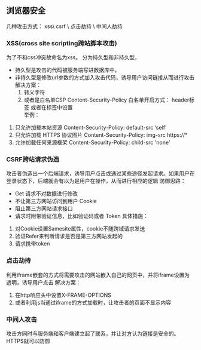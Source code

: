 ## 浏览器安全  
几种攻击方式：  xss\ csrf \ 点击劫持 \ 中间人劫持


### XSS(cross site scripting跨站脚本攻击)
为了不和css冲突故命名为xss。
分为持久型和非持久型，
- 持久型是攻击的代码被服务端写进数据库中。
- 非持久型是修改url参数的方式加入攻击代码，诱导用户访问链接从而进行攻击
解决方案：  
    1. 转义字符
    2. 或者是白名单CSP Content-Security-Policy
白名单开启方式：  header标签  或者在<meta>标签中设置    
举例：
1. 只允许加载本站资源
Content-Security-Policy: default-src ‘self’
2. 只允许加载 HTTPS 协议图片
Content-Security-Policy: img-src https://*
3. 允许加载任何来源框架
Content-Security-Policy: child-src 'none'


### CSRF跨站请求伪造
攻击者伪造出一个后端请求，诱导用户点击或通过某些途径发起请求。如果用户在登录状态下，后端就会有以为是用户在操作，从而进行相应的逻辑
防御思路： 
- Get 请求不对数据进行修改
- 不让第三方网站访问到用户 Cookie
- 阻止第三方网站请求接口 
- 请求时附带验证信息，比如验证码或者 Token
具体措施：
1. 对Cookie设置Samesite属性，cookie不随跨域请求发送
2. 验证Refer来判断请求是否是第三方网站发起的
3. 请求携带token


### 点击劫持
利用iframe嵌套的方式将需要攻击的网站嵌入自己的网页中，并将iframe设置为透明，诱导用户点击
解决方案： 
1. 在http响应头中设置X-FRAME-OPTIONS
2. 或者利用js当通过iframe的方式加载时，让攻击者的页面不显示内容


### 中间人攻击
攻击方同时与服务端和客户端建立起了联系，并让对方认为链接是安全的。HTTPS就可以防御